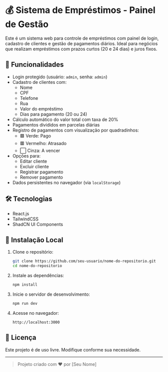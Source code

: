 # 💰 Sistema de Empréstimos - Painel de Gestão

Este é um sistema web para controle de empréstimos com painel de login, cadastro de clientes e gestão de pagamentos diários. Ideal para negócios que realizam empréstimos com prazos curtos (20 e 24 dias) e juros fixos.

## 🚀 Funcionalidades

- Login protegido (usuário: `admin`, senha: `admin`)
- Cadastro de clientes com:
  - Nome
  - CPF
  - Telefone
  - Rua
  - Valor do empréstimo
  - Dias para pagamento (20 ou 24)
- Cálculo automático do valor total com taxa de 20%
- Pagamentos divididos em parcelas diárias
- Registro de pagamentos com visualização por quadradinhos:
  - 🟩 Verde: Pago
  - 🟥 Vermelho: Atrasado
  - ⬜ Cinza: A vencer
- Opções para:
  - Editar cliente
  - Excluir cliente
  - Registrar pagamento
  - Remover pagamento
- Dados persistentes no navegador (via `localStorage`)

## 🛠 Tecnologias

- React.js
- TailwindCSS
- ShadCN UI Components

## 🧪 Instalação Local

1. Clone o repositório:
   ```bash
   git clone https://github.com/seu-usuario/nome-do-repositorio.git
   cd nome-do-repositorio
   ```

2. Instale as dependências:
   ```bash
   npm install
   ```

3. Inicie o servidor de desenvolvimento:
   ```bash
   npm run dev
   ```

4. Acesse no navegador:
   ```
   http://localhost:3000
   ```

## 📝 Licença

Este projeto é de uso livre. Modifique conforme sua necessidade.

---

> Projeto criado com ❤️ por [Seu Nome]
